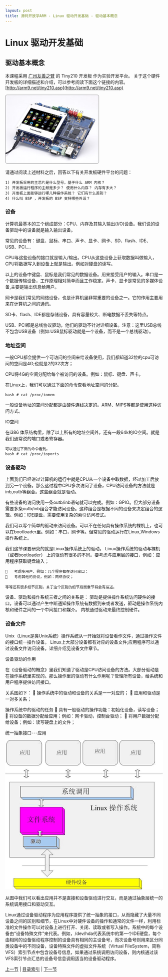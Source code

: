 ```yaml
---
layout: post
title: 源码开放学ARM - Linux 驱动开发基础 - 驱动基本概念
---
```


# Linux 驱动开发基础
## 驱动基本概念

本课程采用 [广州友善之臂](http://arm9.net) 的 Tiny210 开发板 作为实验开发平台。 关于这个硬件开发板的详细描述和介绍，可以参考阅读下面这个链接的内容。
[http://arm9.net/tiny210.asp](http://arm9.net/tiny210.asp)  

![Tiny210广州友善之臂开发板](../figures/LASO-tiny210-433.jpg)

请通过阅读上述材料之后，回答以下有关开发板硬件平台的问题：

	1) 开发板采用的主芯片是什么型号，基于什么 ARM 内核？
	2) 开发板运行程序的主频是多少？ 使用什么内存？ 内存有多大？ 
	3) 开发板上面能够运行哪几种操作系统？ 它们有什么差别？
	4) 什么叫 BSP ，开发板的 BSP 支持哪些外设？
	
### 设备
计算机最基本的三个组成部分：CPU、内存及其输入输出(I/O)设备。我们说的设备驱动中的设备就是输入输出设备。

常见的设备有：键盘、鼠标、串口、声卡、显卡、网卡、SD、flash、IDE、USB、PCI….

CPU与这些设备的接口就是输入/输出。CPU从这些设备上获取数据叫做输入，CPU将数据写入到设备上就是输出。例如对硬盘的读写。

以上的设备中键盘、鼠标是我们常见的数据设备。用来接受用户的输入。串口是一个数据传输设备，工作原理相对简单而且工作稳定。声卡、显卡是常见的多媒体设备,主要是输出信息给用户。

网卡是我们常见的网络设备，也是计算机里非常重要的设备之一。它的作用主要用来在计算机之间的通讯。

SD卡、flash、IDE都是存储设备，具有容量较大、断电数据不丢失等特点。

USB、PCI都是总线协议驱动，他们的驱动不针对详细设备。注意：这里USB总线不包含USB设备（例如:USB鼠标驱动就是一个设备，而不是一个总线驱动）。


### 地址空间  
一般CPU都会提供一个可访问的空间来给设备使用，我们都知道32位的cpu可访问的空间是4G;也就是2的32次方；

CPU将4G的空间分配给每个被访问的设备。例如：鼠标、键盘、声卡。

在Linux上，我们可以通过下面的命令查看地址空间的分配。

	bash # cat /proc/iomem

一般设备地址的空间分配都是由硬件连线决定的。ARM、MIPS等都是使用这种访问方式。

IO空间

在i386 体系结构里，除了以上所有的地址空间外，还有一段64k的IO空间。就是我们通常说的端口或者寄存器。

	可以通过下面的命令看到。
	bash # cat /proc/ioports


### 设备驱动
上面我们已经讲过计算机的运行中就是CPU从一个设备中取数据，经过加工后放到另一个设备。那么这过程中CPU多次访问了设备，CPU访问设备的方法就是inb,outb等组合。这些组合就是驱动。

有些设备的访问使用一条outb/inb语句就可以完成。例如：GPIO。但大部分设备需要多条outb/inb组合才能访问设备。这种组合是根据不同的设备来决定组合的逻辑。例如：IDE硬盘，需要使用复杂的索引访问模式。

我们可以写个简单的驱动来访问设备。可以不在任何具有操作系统的裸机上，也可以在bootloader里。例如：串口，网卡等。但常见的驱动运行在Linux,Windows操作系统上。

我们这节课要研究的就是Linux操作系统上的驱动。
Linux操作系统的驱动与裸机（或者bootloader） 上的驱动有很多的不同。要考虑与应用层的接口，例如：应用程序获取键盘输入；
	
		考虑多用户，例如：几个程序都在访问串口；
		考虑其他的协议，例如：网络协议；
	
	等等还有很多细节区别。关于这个区别的细节后面章节将会有描述。

设备、驱动和操作系统三者之间的关系是：
	驱动是提供操作系统访问硬件的接口，设备可以通过产生中断通知操作系统有数据到来或者发送，驱动是操作系统内核和硬件之间的一个中间接口和媒介。
	内核通过驱动来最终控制硬件。

	
### 设备文件
Unix（Linux是类Unix系统）操作系统从一开始就将设备看作文件，通过操作文件的接口统一操作设备。
Linux上大部分设备都有对应的设备文件;应用程序可以通过设备文件访问设备。详细介绍见设备文件章节。
	
设备驱动的作用

在《设备驱动的概念》里我们知道了驱动是CPU访问设备的方法。大部分驱动是在操作系统里实现的。那么操作里的驱动有什么作用呢？管理所有设备，给系统和用户程序提供访问接口。

关系图如下：
	操作系统中的驱动和设备的关系是一一对应的；
	应用和驱动是一对多关系；

操作系统中的驱动的任务 
	具有一般驱动的操作功能：初始化设备，读写设备；
	将设备的数据分配给应用；例如：网卡驱动，控制台驱动；
	将用户数据分配给设备；例如：读写硬盘上的文件；

统一抽象接口---应用

![Tiny210广州友善之臂开发板](../figures/LASO-chp101-1-1-lddframe.jpg)
	
从图中我们可以看出应用并不是直接和设备驱动进行交互，而是通过抽象层统一的系统调用接口和驱动交互。

Linux通过设备驱动程序为应用程序提供了统一抽象的接口，从而隐藏了大量不同设备之间的区别和细节，在Linux中对硬件设备的操作和通常的文件一样，利用标准的文件操作可以对设备上进行打开、关闭、读取或者写入操作。系统中的每个设备由“设备特殊文件”来代表。例如，/dev/hda代表系统中的第一个IDE硬盘，每个由相同的设备驱动程序控制的设备具有相同的主设备号，而次设备号则用来区分同类设备中的不同设备，设备特殊文件的虚拟文件系统（Virtual FileSystem，简称VFS）索引节点中包含设备号信息，如果通过系统调用访问设备，则内核通过该VFS索引节点汇总的设备号信息调用适当的设备驱动程序。


[上一节](chp0-1.html)  |  [目录索引](../index.html)  |  [下一节](chp101-2.html)
